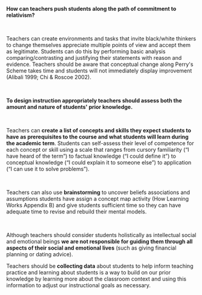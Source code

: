 <p><strong>How can teachers push students along the path of commitment to relativism?</strong></p>  <p> </p>  <p><span style=font-weight: 400;>Teachers can create environments and tasks that invite black/white thinkers to change themselves appreciate multiple points of view and accept them as legitimate. Students can do this by performing basic analysis comparing/contrasting and justifying their statements with reason and evidence. Teachers should be aware that conceptual change along Perry's Scheme takes time and students will not immediately display improvement (Alibali 1999; Chi &amp; Roscoe 2002).</span></p>  <p> </p>  <p><strong>To design instruction appropriately teachers should assess both the amount and nature of students' prior knowledge.</strong></p>  <p> </p>  <p><span style=font-weight: 400;>Teachers can </span><strong>create a list of concepts and skills they expect students to have as prerequisites to the course and what students will learn during the academic term</strong><span style=font-weight: 400;>. Students can self-assess their level of competence for each concept or skill using a scale that ranges from cursory familiarity (“I have heard of the term”) to factual knowledge (“I could define it”) to conceptual knowledge (“I could explain it to someone else”) to application (“I can use it to solve problems”).</span></p>  <p> </p>  <p><span style=font-weight: 400;>Teachers can also use </span><strong>brainstorming</strong><span style=font-weight: 400;> to uncover beliefs associations and assumptions students have assign a concept map activity (How Learning Works Appendix B) and give students sufficient time so they can have adequate time to revise and rebuild their mental models.</span></p>  <p> </p>  <p><span style=font-weight: 400;>Although teachers should consider students holistically as intellectual social and emotional beings </span><strong>we are not responsible for guiding them through all aspects of their social and emotional lives</strong><span style=font-weight: 400;> (such as giving financial planning or dating advice).</span></p>  <p><span style=font-weight: 400;>Teachers should be </span><strong>collecting data</strong><span style=font-weight: 400;> about students to help inform teaching practice and learning about students is a way to build on our prior knowledge by learning more about the classroom context and using this information to adjust our instructional goals as necessary.</span></p>